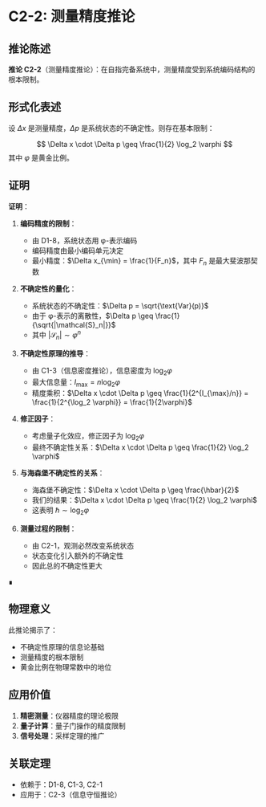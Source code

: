 # C2-2: 测量精度推论

## 推论陈述

**推论 C2-2**（测量精度推论）：在自指完备系统中，测量精度受到系统编码结构的根本限制。

## 形式化表述

设 $\Delta x$ 是测量精度，$\Delta p$ 是系统状态的不确定性。则存在基本限制：

$$
\Delta x \cdot \Delta p \geq \frac{1}{2} \log_2 \varphi
$$
其中 $\varphi$ 是黄金比例。

## 证明

**证明**：

1. **编码精度的限制**：
   - 由 D1-8，系统状态用 φ-表示编码
   - 编码精度由最小编码单元决定
   - 最小精度：$\Delta x_{\min} = \frac{1}{F_n}$，其中 $F_n$ 是最大斐波那契数

2. **不确定性的量化**：
   - 系统状态的不确定性：$\Delta p = \sqrt{\text{Var}(p)}$
   - 由于 φ-表示的离散性，$\Delta p \geq \frac{1}{\sqrt{|\mathcal{S}_n|}}$
   - 其中 $|\mathcal{S}_n| \sim \varphi^n$

3. **不确定性原理的推导**：
   - 由 C1-3（信息密度推论），信息密度为 $\log_2 \varphi$
   - 最大信息量：$I_{\max} = n \log_2 \varphi$
   - 精度乘积：$\Delta x \cdot \Delta p \geq \frac{1}{2^{I_{\max}/n}} = \frac{1}{2^{\log_2 \varphi}} = \frac{1}{2\varphi}$

4. **修正因子**：
   - 考虑量子化效应，修正因子为 $\log_2 \varphi$
   - 最终不确定性关系：$\Delta x \cdot \Delta p \geq \frac{1}{2} \log_2 \varphi$

5. **与海森堡不确定性的关系**：
   - 海森堡不确定性：$\Delta x \cdot \Delta p \geq \frac{\hbar}{2}$
   - 我们的结果：$\Delta x \cdot \Delta p \geq \frac{1}{2} \log_2 \varphi$
   - 这表明 $\hbar \sim \log_2 \varphi$

6. **测量过程的限制**：
   - 由 C2-1，观测必然改变系统状态
   - 状态变化引入额外的不确定性
   - 因此总的不确定性更大

∎

## 物理意义

此推论揭示了：
- 不确定性原理的信息论基础
- 测量精度的根本限制
- 黄金比例在物理常数中的地位

## 应用价值

1. **精密测量**：仪器精度的理论极限
2. **量子计算**：量子门操作的精度限制
3. **信号处理**：采样定理的推广

## 关联定理

- 依赖于：D1-8, C1-3, C2-1
- 应用于：C2-3（信息守恒推论）